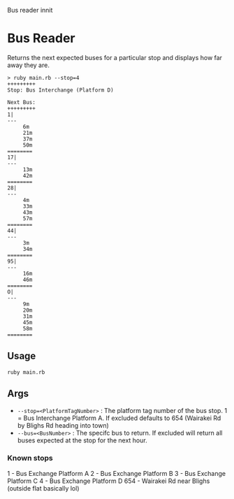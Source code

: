 


Bus reader innit


# Bus Reader

Returns the next expected buses for a particular stop and displays how far away they are.
```
> ruby main.rb --stop=4
+++++++++
Stop: Bus Interchange (Platform D)

Next Bus:
+++++++++
1|
---
     6m
     21m
     37m
     50m
========
17|
---
     13m
     42m
========
28|
---
     4m
     33m
     43m
     57m
========
44|
---
     3m
     34m
========
95|
---
     16m
     46m
========
O|
---
     9m
     20m
     31m
     45m
     58m
========
```

## Usage

`ruby main.rb`

## Args
 - `--stop=<PlatformTagNumber>` : The platform tag number of the bus stop. 1 = Bus Interchange Platform A. If excluded defaults to 654 (Wairakei Rd by Blighs Rd heading into town)
- `--bus=<BusNumber>` : The specifc bus to return. If excluded will return all buses expected at the stop for the next hour.

### Known stops

1 - Bus Exchange Platform A
2 - Bus Exchange Platform B
3 - Bus Exchange Platform C
4 - Bus Exchange Platform D
654 - Wairakei Rd near Blighs (outside flat basically lol)
